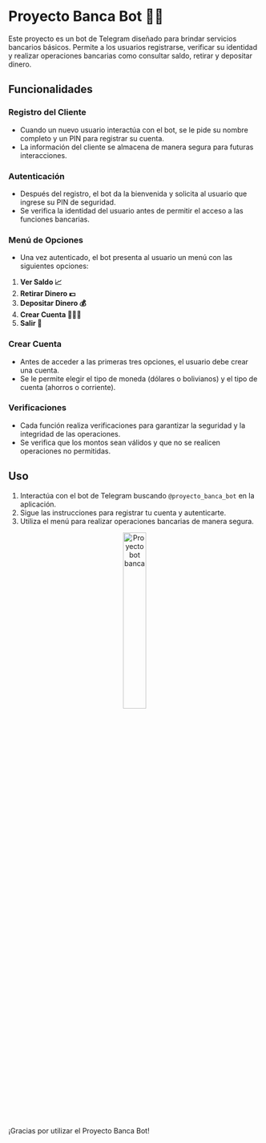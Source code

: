 # Proyecto Banca Bot 🤖💼
Este proyecto es un bot de Telegram diseñado para brindar servicios bancarios básicos. Permite a los usuarios registrarse, verificar su identidad y realizar operaciones bancarias como consultar saldo, retirar y depositar dinero.
## Funcionalidades
### Registro del Cliente
- Cuando un nuevo usuario interactúa con el bot, se le pide su nombre completo y un PIN para registrar su cuenta.
- La información del cliente se almacena de manera segura para futuras interacciones.
### Autenticación
- Después del registro, el bot da la bienvenida y solicita al usuario que ingrese su PIN de seguridad.
- Se verifica la identidad del usuario antes de permitir el acceso a las funciones bancarias.
### Menú de Opciones
- Una vez autenticado, el bot presenta al usuario un menú con las siguientes opciones:
1. **Ver Saldo 📈**
2. **Retirar Dinero 💵**
3. **Depositar Dinero 💰**
4. **Crear Cuenta 🧑‍🤝‍🧑**
5. **Salir 🚪**
### Crear Cuenta
- Antes de acceder a las primeras tres opciones, el usuario debe crear una cuenta.
- Se le permite elegir el tipo de moneda (dólares o bolivianos) y el tipo de cuenta (ahorros o corriente).
### Verificaciones
- Cada función realiza verificaciones para garantizar la seguridad y la integridad de las operaciones.
- Se verifica que los montos sean válidos y que no se realicen operaciones no permitidas.
## Uso
1. Interactúa con el bot de Telegram buscando `@proyecto_banca_bot` en la aplicación.
2. Sigue las instrucciones para registrar tu cuenta y autenticarte.
3. Utiliza el menú para realizar operaciones bancarias de manera segura.
<p align="center">
  <img width="30%" src="https://github.com/MicaelaGordillo/proyecto-bot-banca/assets/88464906/beb5b964-b23f-44cf-a526-25e7943c3154" alt="Proyecto bot banca">
</p>
¡Gracias por utilizar el Proyecto Banca Bot! 
